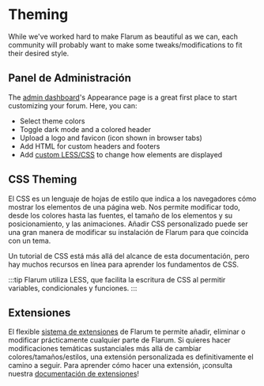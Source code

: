 # Theming

While we've worked hard to make Flarum as beautiful as we can, each community will probably want to make some tweaks/modifications to fit their desired style.

## Panel de Administración

The [admin dashboard](../admin.md)'s Appearance page is a great first place to start customizing your forum. Here, you can:

- Select theme colors
- Toggle dark mode and a colored header
- Upload a logo and favicon (icon shown in browser tabs)
- Add HTML for custom headers and footers
- Add [custom LESS/CSS](#css-theming) to change how elements are displayed

## CSS Theming

El CSS es un lenguaje de hojas de estilo que indica a los navegadores cómo mostrar los elementos de una página web. Nos permite modificar todo, desde los colores hasta las fuentes, el tamaño de los elementos y su posicionamiento, y las animaciones. Añadir CSS personalizado puede ser una gran manera de modificar su instalación de Flarum para que coincida con un tema.

Un tutorial de CSS está más allá del alcance de esta documentación, pero hay muchos recursos en línea para aprender los fundamentos de CSS.

:::tip Flarum utiliza LESS, que facilita la escritura de CSS al permitir variables, condicionales y funciones. :::

## Extensiones

El flexible [sistema de extensiones](extensions.md) de Flarum te permite añadir, eliminar o modificar prácticamente cualquier parte de Flarum. Si quieres hacer modificaciones temáticas sustanciales más allá de cambiar colores/tamaños/estilos, una extensión personalizada es definitivamente el camino a seguir. Para aprender cómo hacer una extensión, ¡consulta nuestra [documentación de extensiones](extend/README.md)!
